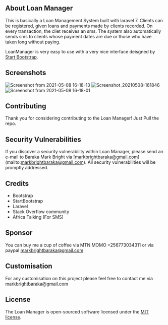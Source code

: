 ## About Loan Manager

This is basically a Loan Management System built with laravel 7. Clients can be registered, given loans and payments made by clients recorded.
On every transaction, the cliet receives an sms. 
The system also automatically sends sms to clients whose payment dates are due or those who have taken long without paying.

LoanManager is very easy to use with a very nice interface deisgned by [Start Bootstrap](https://startbootstrap.com/theme/sb-admin-2).

## Screenshots
![Screenshot from 2021-05-08 16-18-13](https://user-images.githubusercontent.com/40891762/117547184-eca6a980-b036-11eb-86d9-ad8e9deef41a.png)
![Screenshot_20210508-161846](https://user-images.githubusercontent.com/40891762/117547474-73a85180-b038-11eb-9dab-2ae12a8bfbe7.png)
![Screenshot from 2021-05-08 16-18-01](https://user-images.githubusercontent.com/40891762/117547507-9aff1e80-b038-11eb-982e-f00e593e1693.png)


## Contributing

Thank you for considering contributing to the Loan Manager! Just Pull the repo.


## Security Vulnerabilities

If you discover a security vulnerability within Loan Manager, please send an e-mail to Baraka Mark Bright via [markbrightbaraka@gmail.com] (mailto:markbrightbaraka@gmail.com). All security vulnerabilities will be promptly addressed.

## Credits
* Bootstrap
* StartBootstrap
* Laravel
* Stack Overflow community
* Africa Talking (For SMS)

## Sponsor
You can buy me a cup of coffee via MTN MOMO +256773034311 or via paypal [markbrightbaraka@gmail.com](markbrightbaraka@gmail.com)

## Customisation
For any customisation on this project please feel free to contact me via [markbrightbaraka@gmail.com](markbrightbaraka@gmail.com)

## License

The Loan Manager is open-sourced software licensed under the [MIT license](https://opensource.org/licenses/MIT).
